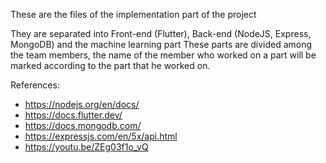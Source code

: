 These are the files of the implementation part of the project

They are separated into Front-end (Flutter), Back-end (NodeJS, Express, MongoDB) and the machine learning part
These parts are divided among the team members, the name of the member who worked on a part will be marked
according to the part that he worked on. 


References:
- https://nodejs.org/en/docs/
- https://docs.flutter.dev/
- https://docs.mongodb.com/
- https://expressjs.com/en/5x/api.html
- https://youtu.be/ZEg03f1o_vQ
